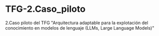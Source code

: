 # TFG-2.Caso_piloto
2.Caso piloto del TFG "Arquitectura adaptable para la explotación del conocimiento en modelos de lenguaje (LLMs, Large Language Models)"
